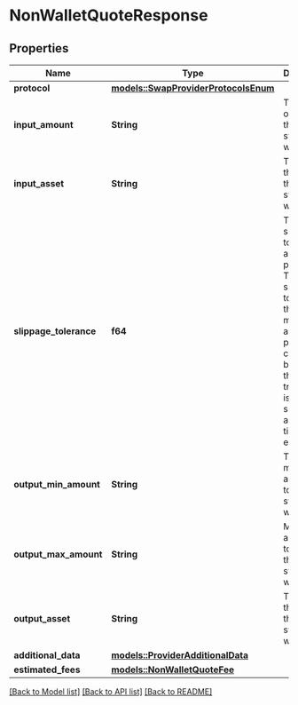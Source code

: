 # NonWalletQuoteResponse

## Properties

Name | Type | Description | Notes
------------ | ------------- | ------------- | -------------
**protocol** | [**models::SwapProviderProtocolsEnum**](SwapProviderProtocolsEnum.md) |  | 
**input_amount** | **String** | The amount of tokens the swapper will provide | 
**input_asset** | **String** | The id of the asset the swapper will provide | 
**slippage_tolerance** | **f64** | The slippage tolerance is a percentage. The slippage tolerance is the maximum amount the price can change between the time the transaction is submitted and the time it is executed | 
**output_min_amount** | **String** | The minimum amount of tokens the swapper will receive | 
**output_max_amount** | **String** | Maximum amount of tokens that the swapper will receive | 
**output_asset** | **String** | The id of the asset the swapper will receive | 
**additional_data** | [**models::ProviderAdditionalData**](ProviderAdditionalData.md) |  | 
**estimated_fees** | [**models::NonWalletQuoteFee**](NonWalletQuoteFee.md) |  | 

[[Back to Model list]](../README.md#documentation-for-models) [[Back to API list]](../README.md#documentation-for-api-endpoints) [[Back to README]](../README.md)


